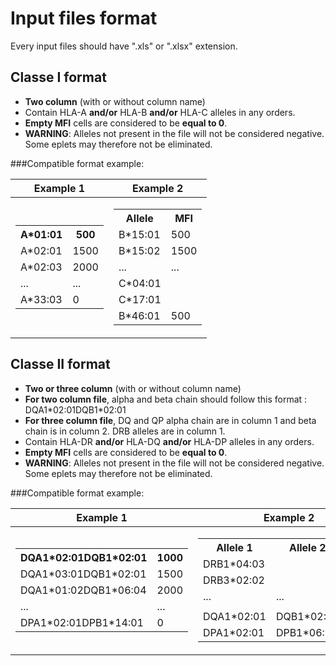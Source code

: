 # Input files format 

Every input files should have ".xls" or ".xlsx" extension. 

## Classe I format

 - __Two column__ (with or without column name) 
 - Contain HLA-A __and/or__ HLA-B __and/or__ HLA-C alleles in any orders.
 - __Empty MFI__ cells are considered to be __equal to 0__. 
 - __WARNING__: Alleles not present in the file will not be considered negative. Some eplets may therefore not be eliminated.
 
###Compatible format example:  
 
 |Example 1|Example 2|
|--|--|
|<table> <tr><th>A\*01:01</th><th>500</th></tr><tr><td>A\*02:01</td><td>1500</td></tr><tr><td>A\*02:03</td><td>2000</td></tr><tr><td>...</td><td>...</td></tr><tr><td>A\*33:03</td><td>0</td></tr> </table>| <table> <tr><th>Allele</th><th>MFI</th></tr><tr><td>B\*15:01</td><td>500</td></tr><tr><td>B\*15:02</td><td>1500</td></tr><tr><td>...</td><td>...</td></tr> <tr><td>C*04:01</td><td> </td></tr><tr><td>C\*17:01</td><td> </td></tr><tr><td>B\*46:01</td><td>500</td></tr></table>|

 ## Classe II format
 
  - __Two or three column__ (with or without column name)
  - __For two column file__, alpha and beta chain should follow this format :  DQA1\*02:01DQB1\*02:01
  - __For three column file__, DQ and QP alpha chain are in column 1 and beta chain is in column 2. DRB alleles are in column 1.
  - Contain HLA-DR __and/or__ HLA-DQ __and/or__ HLA-DP alleles in any orders.
  - __Empty MFI__ cells are considered to be __equal to 0__. 
  - __WARNING__: Alleles not present in the file will not be considered negative. Some eplets may therefore not be eliminated.
 
 ###Compatible format example:  
 
  |Example 1|Example 2|
|--|--|
|<table> <tr><th>DQA1\*02:01DQB1\*02:01</th><th>1000</th></tr><tr><td>DQA1\*03:01DQB1\*02:01</td><td>1500</td></tr><tr><td>DQA1\*01:02DQB1\*06:04</td><td>2000</td></tr><tr><td>...</td><td>...</td></tr><tr><td>DPA1\*02:01DPB1\*14:01</td><td>0</td></tr> </table>| <table> <tr><th>Allele 1</th><th>Allele 2</th><th>MFI</th></tr><tr><td>DRB1\*04:03</td><td> </td><td>1000</td></tr><tr><td>DRB3\*02:02</td><td></td><td>1500</td></tr><tr><td>...</td><td>...</td><td>...</td></tr> <tr><td></td><td></td><td> </td></tr><tr><td>DQA1\*02:01</td><td>DQB1*02:02</td><td>500</td></tr><tr><td>DPA1\*02:01</td><td>DPB1\*06:01</td><td>500</td></tr></table>|
